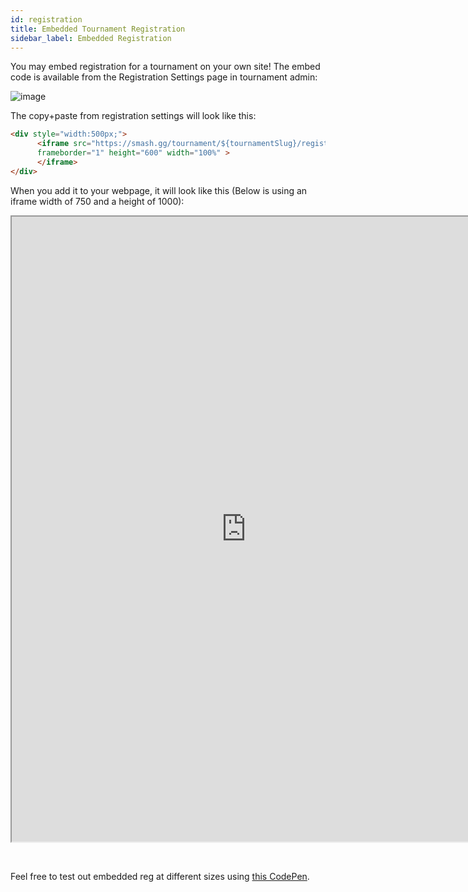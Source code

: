 ```yaml
---
id: registration
title: Embedded Tournament Registration
sidebar_label: Embedded Registration
---
```


You may embed registration for a tournament on your own site!
The embed code is available from the Registration Settings page in tournament admin:

![image](https://imgur.com/oibRO0w.png)

The copy+paste from registration settings will look like this:
```html
<div style="width:500px;">
      <iframe src="https://smash.gg/tournament/${tournamentSlug}/register/embed"
      frameborder="1" height="600" width="100%" >
      </iframe>
</div>
```

When you add it to your webpage, it will look like this
 (Below is using an iframe width of 750 and a height of 1000):

<div style="width:750;">
      <iframe src="https://smash.gg/tournament/mitchell-s-unlisted-tournament/register/embed"
      	frameborder="1" height="1000" width="100%" >
      </iframe>
</div>

&nbsp;

Feel free to test out embedded reg at different sizes using
 <a href="https://codepen.io/matchellmarley/pen/LXMKYw" target="_blank">this CodePen</a>.